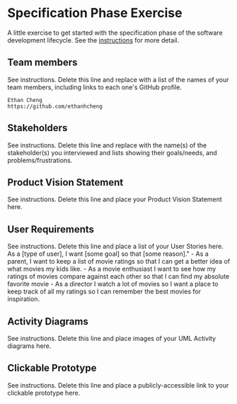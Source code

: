 # Specification Phase Exercise

A little exercise to get started with the specification phase of the software development lifecycle. See the [instructions](instructions.md) for more detail.

## Team members

See instructions. Delete this line and replace with a list of the names of your team members, including links to each one's GitHub profile.
    
    Ethan Cheng
    https://github.com/ethanhcheng

## Stakeholders

See instructions. Delete this line and replace with the name(s) of the stakeholder(s) you interviewed and lists showing their goals/needs, and problems/frustrations.

## Product Vision Statement

See instructions. Delete this line and place your Product Vision Statement here.

## User Requirements

See instructions. Delete this line and place a list of your User Stories here.
    As a [type of user], I want [some goal] so that [some reason]."
    - As a parent, I want to keep a list of movie ratings so that I can get a better idea of what movies my kids like.
    - As a movie enthusiast I want to see how my ratings of movies compare against each other so that I can find my absolute favorite movie
    - As a director I watch a lot of movies so I want a place to keep track of all my ratings so I can remember the best movies for inspiration.

## Activity Diagrams

See instructions. Delete this line and place images of your UML Activity diagrams here.

## Clickable Prototype

See instructions. Delete this line and place a publicly-accessible link to your clickable prototype here.
